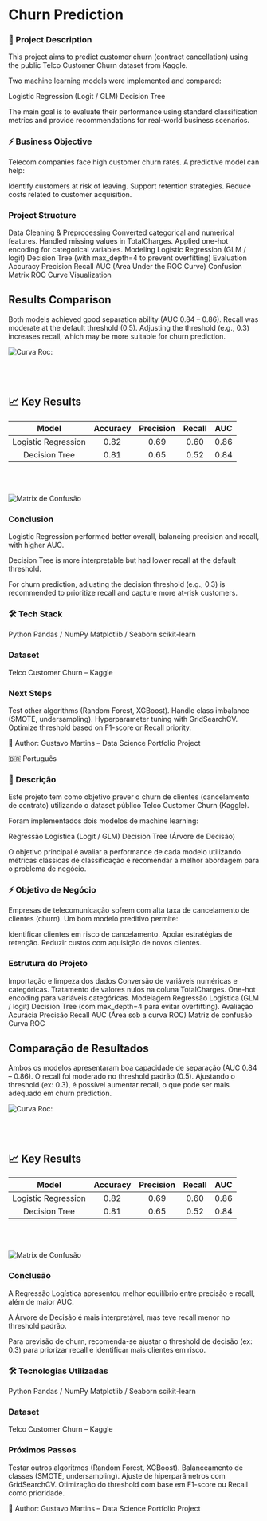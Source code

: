 # Churn Prediction

### 📌 Project Description

This project aims to predict customer churn (contract cancellation) using the public Telco Customer Churn dataset from Kaggle.

Two machine learning models were implemented and compared:

Logistic Regression (Logit / GLM)
Decision Tree

The main goal is to evaluate their performance using standard classification metrics and provide recommendations for real-world business scenarios.

### ⚡ Business Objective

Telecom companies face high customer churn rates.
A predictive model can help:

Identify customers at risk of leaving.
Support retention strategies.
Reduce costs related to customer acquisition.

### Project Structure

Data Cleaning & Preprocessing
Converted categorical and numerical features.
Handled missing values in TotalCharges.
Applied one-hot encoding for categorical variables.
Modeling
Logistic Regression (GLM / logit)
Decision Tree (with max_depth=4 to prevent overfitting)
Evaluation
Accuracy
Precision
Recall
AUC (Area Under the ROC Curve)
Confusion Matrix
ROC Curve Visualization

## Results Comparison

Both models achieved good separation ability (AUC 0.84 – 0.86).
Recall was moderate at the default threshold (0.5).
Adjusting the threshold (e.g., 0.3) increases recall, which may be more suitable for churn prediction.


![Curva Roc:](./image.png)

<br>
<br>

## 📈 Key Results

| Model | Accuracy | Precision | Recall | AUC |
|:---:|:---:|:---:|:---:|:---:|
| Logistic Regression | 0.82 | 0.69 | 0.60 | 0.86 |
| Decision Tree | 0.81 | 0.65 | 0.52 | 0.84 |

<br>
<br>

![Matrix de Confusão](./Matrix.png)


### Conclusion

Logistic Regression performed better overall, balancing precision and recall, with higher AUC.

Decision Tree is more interpretable but had lower recall at the default threshold.

For churn prediction, adjusting the decision threshold (e.g., 0.3) is recommended to prioritize recall and capture more at-risk customers.

### 🛠️ Tech Stack

Python 
Pandas / NumPy
Matplotlib / Seaborn
scikit-learn

### Dataset

Telco Customer Churn – Kaggle

### Next Steps

Test other algorithms (Random Forest, XGBoost).
Handle class imbalance (SMOTE, undersampling).
Hyperparameter tuning with GridSearchCV.
Optimize threshold based on F1-score or Recall priority.

🔗 Author: Gustavo Martins  – Data Science Portfolio Project

🇧🇷 Português
### 📌 Descrição

Este projeto tem como objetivo prever o churn de clientes (cancelamento de contrato) utilizando o dataset público Telco Customer Churn (Kaggle).

Foram implementados dois modelos de machine learning:

Regressão Logística (Logit / GLM)
Decision Tree (Árvore de Decisão)

O objetivo principal é avaliar a performance de cada modelo utilizando métricas clássicas de classificação e recomendar a melhor abordagem para o problema de negócio.

### ⚡ Objetivo de Negócio

Empresas de telecomunicação sofrem com alta taxa de cancelamento de clientes (churn).
Um bom modelo preditivo permite:

Identificar clientes em risco de cancelamento.
Apoiar estratégias de retenção.
Reduzir custos com aquisição de novos clientes.

### Estrutura do Projeto

Importação e limpeza dos dados
Conversão de variáveis numéricas e categóricas.
Tratamento de valores nulos na coluna TotalCharges.
One-hot encoding para variáveis categóricas.
Modelagem
Regressão Logística (GLM / logit)
Decision Tree (com max_depth=4 para evitar overfitting).
Avaliação
Acurácia
Precisão
Recall
AUC (Área sob a curva ROC)
Matriz de confusão
Curva ROC

## Comparação de Resultados

Ambos os modelos apresentaram boa capacidade de separação (AUC 0.84 – 0.86).
O recall foi moderado no threshold padrão (0.5).
Ajustando o threshold (ex: 0.3), é possível aumentar recall, o que pode ser mais adequado em churn prediction.


![Curva Roc:](./image.png)

<br>
<br>

## 📈 Key Results

| Model | Accuracy | Precision | Recall | AUC |
|:---:|:---:|:---:|:---:|:---:|
| Logistic Regression | 0.82 | 0.69 | 0.60 | 0.86 |
| Decision Tree | 0.81 | 0.65 | 0.52 | 0.84 |

<br>
<br>

![Matrix de Confusão](./Matrix.png)

### Conclusão

A Regressão Logística apresentou melhor equilíbrio entre precisão e recall, além de maior AUC.

A Árvore de Decisão é mais interpretável, mas teve recall menor no threshold padrão.

Para previsão de churn, recomenda-se ajustar o threshold de decisão (ex: 0.3) para priorizar recall e identificar mais clientes em risco.

### 🛠️ Tecnologias Utilizadas

Python
Pandas / NumPy
Matplotlib / Seaborn
scikit-learn

### Dataset

Telco Customer Churn – Kaggle

### Próximos Passos

Testar outros algoritmos (Random Forest, XGBoost).
Balanceamento de classes (SMOTE, undersampling).
Ajuste de hiperparâmetros com GridSearchCV.
Otimização do threshold com base em F1-score ou Recall como prioridade.

🔗 Author: Gustavo Martins  – Data Science Portfolio Project
